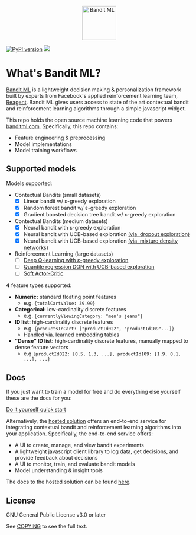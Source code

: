 <p align="center">
  <a href="https://banditml.com" target="_blank">
    <img src="https://gradient-app-bucket-public.s3.amazonaws.com/static/images/logo.png" alt="Bandit ML" height="92">
  </a>
</p>

[![PyPI version](https://badge.fury.io/py/banditml.svg)](https://badge.fury.io/py/banditml) [![](https://img.shields.io/badge/code%20style-black-000000.svg)](https://github.com/ambv/black)


# What's Bandit ML?

[Bandit ML](https://www.banditml.com) is a lightweight decision making & personalization framework built by experts from Facebook's applied reinforcement learning team, [Reagent](https://github.com/facebookresearch/ReAgent). Bandit ML gives users access to state of the art contextual bandit and reinforcement learning algorithms through a simple javascript widget.

This repo holds the open source machine learning code that powers [banditml.com](https://www.banditml.com). Specifically, this repo contains:
- Feature engineering & preprocessing
- Model implementations
- Model training workflows

## Supported models

Models supported:

- Contextual Bandits (small datasets)
  - [x] Linear bandit w/ ε-greedy exploration
  - [x] Random forest bandit w/ ε-greedy exploration
  - [x] Gradient boosted decision tree bandit w/ ε-greedy exploration
- Contextual Bandits (medium datasets)
  - [x] Neural bandit with ε-greedy exploration
  - [x] Neural bandit with UCB-based exploration [(via. dropout exploration)](https://arxiv.org/abs/1506.02142)
  - [x] Neural bandit with UCB-based exploration [(via. mixture density networks)](https://publications.aston.ac.uk/id/eprint/373/1/NCRG_94_004.pdf)
- Reinforcement Learning (large datasets)
  - [ ] [Deep Q-learning with ε-greedy exploration](https://www.cs.toronto.edu/~vmnih/docs/dqn.pdf)
  - [ ] [Quantile regression DQN with UCB-based exploration](https://arxiv.org/abs/1710.10044)
  - [ ] [Soft Actor-Critic](https://arxiv.org/abs/1801.01290)

<b>4</b> feature types supported:
* <b>Numeric:</b> standard floating point features
  * e.g. `{totalCartValue: 39.99}`
* <b>Categorical:</b> low-cardinality discrete features
  * e.g. `{currentlyViewingCategory: "men's jeans"}`
* <b>ID list:</b> high-cardinality discrete features
  * e.g. `{productsInCart: ["productId022", "productId109"...]}`
  * Handled via. learned embedding tables
* <b>"Dense" ID list:</b> high-cardinality discrete features, manually mapped to dense feature vectors
  * e.g `{productId022: [0.5, 1.3, ...], productId109: [1.9, 0.1, ...], ...}`

## Docs

If you just want to train a model for free and do everything else yourself these are the docs for you:

[Do it yourself quick start](DOCS.md)

Alternatively, the  [hosted solution](https://www.banditml.com)  offers an end-to-end service for integrating contextual bandit and reinforcement learning algorithms into your application. Specifically, the end-to-end service offers:
- A UI to create, manage, and view bandit experiments
- A lightweight javascript client library to log data, get decisions, and provide feedback about decisions
- A UI to monitor, train, and evaluate bandit models
- Model understanding & insight tools

The docs to the hosted solution can be found [here](https://www.banditml.com/docs/).

## License

GNU General Public License v3.0 or later

See [COPYING](COPYING) to see the full text.
